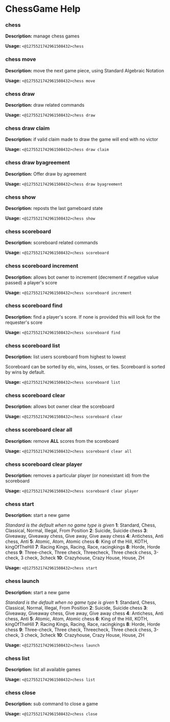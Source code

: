 # ChessGame Help

### chess

**Description:** manage chess games

**Usage:** `<@1275521742961508432>chess`

### chess move

**Description:** move the next game piece, using Standard Algebraic Notation

**Usage:** `<@1275521742961508432>chess move`

### chess draw

**Description:** draw related commands

**Usage:** `<@1275521742961508432>chess draw`

### chess draw claim

**Description:** if valid claim made to draw the game will end with no victor

**Usage:** `<@1275521742961508432>chess draw claim`

### chess draw byagreement

**Description:** Offer draw by agreement

**Usage:** `<@1275521742961508432>chess draw byagreement`

### chess show

**Description:** reposts the last gameboard state

**Usage:** `<@1275521742961508432>chess show`

### chess scoreboard

**Description:** scoreboard related commands

**Usage:** `<@1275521742961508432>chess scoreboard`

### chess scoreboard increment

**Description:** allows bot owner to increment (decrement if negative value passed) a player's score

**Usage:** `<@1275521742961508432>chess scoreboard increment`

### chess scoreboard find

**Description:** find a player's score. If none is provided this will look for the requester's score

**Usage:** `<@1275521742961508432>chess scoreboard find`

### chess scoreboard list

**Description:** list users scoreboard from highest to lowest

Scoreboard can be sorted by elo, wins, losses, or ties.
Scoreboard is sorted by wins by default.

**Usage:** `<@1275521742961508432>chess scoreboard list`

### chess scoreboard clear

**Description:** allows bot owner clear the scoreboard

**Usage:** `<@1275521742961508432>chess scoreboard clear`

### chess scoreboard clear all

**Description:** remove **ALL** scores from the scoreboard

**Usage:** `<@1275521742961508432>chess scoreboard clear all`

### chess scoreboard clear player

**Description:** removes a particular player (or nonexistant id) from the scoreboard

**Usage:** `<@1275521742961508432>chess scoreboard clear player`

### chess start

**Description:** start a new game

_Standard is the default when no game type is given_
__**1**__: Standard, Chess, Classical, Normal, Illegal, From Position
__**2**__: Suicide, Suicide chess
__**3**__: Giveaway, Giveaway chess, Give away, Give away chess
__**4**__: Antichess, Anti chess, Anti
__**5**__: Atomic, Atom, Atomic chess
__**6**__: King of the Hill, KOTH, kingOfTheHill
__**7**__: Racing Kings, Racing, Race, racingkings
__**8**__: Horde, Horde chess
__**9**__: Three-check, Three check, Threecheck, Three check chess, 3-check, 3 check, 3check
__**10**__: Crazyhouse, Crazy House, House, ZH

**Usage:** `<@1275521742961508432>chess start`

### chess launch

**Description:** start a new game

_Standard is the default when no game type is given_
__**1**__: Standard, Chess, Classical, Normal, Illegal, From Position
__**2**__: Suicide, Suicide chess
__**3**__: Giveaway, Giveaway chess, Give away, Give away chess
__**4**__: Antichess, Anti chess, Anti
__**5**__: Atomic, Atom, Atomic chess
__**6**__: King of the Hill, KOTH, kingOfTheHill
__**7**__: Racing Kings, Racing, Race, racingkings
__**8**__: Horde, Horde chess
__**9**__: Three-check, Three check, Threecheck, Three check chess, 3-check, 3 check, 3check
__**10**__: Crazyhouse, Crazy House, House, ZH

**Usage:** `<@1275521742961508432>chess launch`

### chess list

**Description:** list all available games

**Usage:** `<@1275521742961508432>chess list`

### chess close

**Description:** sub command to close a game

**Usage:** `<@1275521742961508432>chess close`

